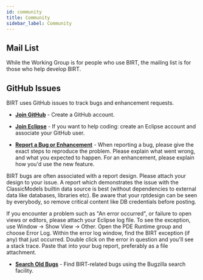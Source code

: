 ```yaml
---
id: community
title: Community
sidebar_label: Community
---
```


## Mail List

While the Working Group is for people who use BIRT, the mailing list is for those who help develop BIRT.

## GitHub Issues
BIRT uses GitHub issues to track bugs and enhancement requests.

  *  **[Join GitHub](https://github.com/join)** - Create a GitHub account.

  *  **[Join Eclipse](https://accounts.eclipse.org/user/register)** - If you want to help coding: create an Eclipse account and associate your GitHub user.

  *  **[Report a Bug or Enhancement](https://github.com/eclipse/birt/issues)** - When reporting a bug, please give the exact steps to reproduce the problem. Please explain what went wrong, and what you expected to happen. For an enhancement, please explain how you'd use the new feature.

<div class="alert alert--warning" role="alert">
  BIRT bugs are often associated with a report design. Please attach your design to your issue.
  A report which demonstrates the issue with the ClassicModels builtin data source is best (without dependencies to external data like databases, libraries etc). Be aware that your rptdesign can be seen by everybody, so remove critical content like DB credentials before posting.
</div>

If you encounter a problem such as "An error occurred", or failure to open views or editors, please attach your Eclipse log file. To see the exception, use Window -> Show View -> Other. Open the PDE Runtime group and choose Error Log. Within the error log window, find the BIRT exception (if any) that just occurred. Double click on the error in question and you'll see a stack trace. Paste that into your bug report, preferably as a file attachment.

  *  **[Search Old Bugs](https://bugs.eclipse.org/bugs/query.cgi?product=BIRT)** - Find BIRT-related bugs using the Bugzilla search facility.


